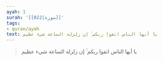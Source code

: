 ```yaml
---
ayah: 1
surah: '[[022|سورة]]'
tags:
- quran/ayah
text: يا أيها الناس اتقوا ربكم ۚ إن زلزلة الساعة شيء عظيم
---
```

> يا أيها الناس اتقوا ربكم ۚ إن زلزلة الساعة شيء عظيم
